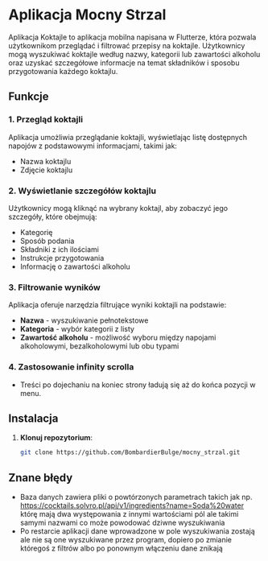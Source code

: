 # Aplikacja Mocny Strzal

Aplikacja Koktajle to aplikacja mobilna napisana w Flutterze, która pozwala użytkownikom przeglądać i filtrować przepisy na koktajle. Użytkownicy mogą wyszukiwać koktajle według nazwy, kategorii lub zawartości alkoholu oraz uzyskać szczegółowe informacje na temat składników i sposobu przygotowania każdego koktajlu.

## Funkcje

### 1. Przegląd koktajli
Aplikacja umożliwia przeglądanie koktajli, wyświetlając listę dostępnych napojów z podstawowymi informacjami, takimi jak:
- Nazwa koktajlu
- Zdjęcie koktajlu

### 2. Wyświetlanie szczegółów koktajlu
Użytkownicy mogą kliknąć na wybrany koktajl, aby zobaczyć jego szczegóły, które obejmują:
- Kategorię
- Sposób podania
- Składniki z ich ilościami
- Instrukcje przygotowania
- Informację o zawartości alkoholu

### 3. Filtrowanie wyników
Aplikacja oferuje narzędzia filtrujące wyniki koktajli na podstawie:
- **Nazwa** - wyszukiwanie pełnotekstowe
- **Kategoria** - wybór kategorii z listy
- **Zawartość alkoholu** - możliwość wyboru między napojami alkoholowymi, bezalkoholowymi lub obu typami

### 4. Zastosowanie infinity scrolla
- Treści po dojechaniu na koniec strony ładują się aż do końca pozycji w menu.

## Instalacja

1. **Klonuj repozytorium**:
   ```bash
   git clone https://github.com/BombardierBulge/mocny_strzal.git

## Znane błędy
- Baza danych zawiera pliki o powtórzonych parametrach takich jak np. https://cocktails.solvro.pl/api/v1/ingredients?name=Soda%20water którę mają dwa występowania z innymi wartościami pól ale takimi samymi nazwami co może powodować dziwne wyszukiwania
- Po restarcie aplikacji dane wprowadzone w pole wyszukiwania zostają ale nie są one wyszukiwane przez program, dopiero po zmianie któregoś z filtrów albo po ponownym włączeniu dane znikają 